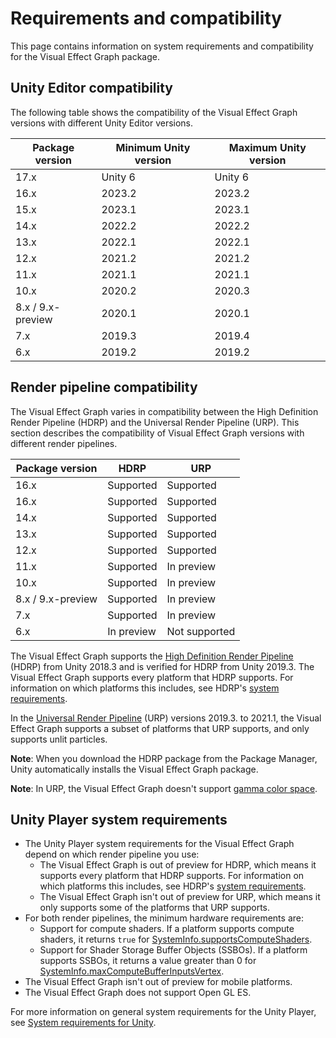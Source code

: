 # Requirements and compatibility

This page contains information on system requirements and compatibility for the Visual Effect Graph package.

## Unity Editor compatibility

The following table shows the compatibility of the Visual Effect Graph versions with different Unity Editor versions.

| **Package version** | **Minimum Unity version** | **Maximum Unity version** |
| ------------------- | ------------------------- | ------------------------- |
| 17.x                | Unity 6                   | Unity 6                   |
| 16.x                | 2023.2                    | 2023.2                    |
| 15.x                | 2023.1                    | 2023.1                    |
| 14.x                | 2022.2                    | 2022.2                    |
| 13.x                | 2022.1                    | 2022.1                    |
| 12.x                | 2021.2                    | 2021.2                    |
| 11.x                | 2021.1                    | 2021.1                    |
| 10.x                | 2020.2                    | 2020.3                    |
| 8.x / 9.x-preview   | 2020.1                    | 2020.1                    |
| 7.x                 | 2019.3                    | 2019.4                    |
| 6.x                 | 2019.2                    | 2019.2                    |

## Render pipeline compatibility

The Visual Effect Graph varies in compatibility between the High Definition Render Pipeline (HDRP) and the Universal Render Pipeline (URP). This section describes the compatibility of Visual Effect Graph versions with different render pipelines.

| **Package version** | **HDRP**   | **URP**       |
| ------------------- | ---------- | ------------- |
| 16.x                | Supported  | Supported     |
| 16.x                | Supported  | Supported     |
| 14.x                | Supported  | Supported     |
| 13.x                | Supported  | Supported     |
| 12.x                | Supported  | Supported     |
| 11.x                | Supported  | In preview    |
| 10.x                | Supported  | In preview    |
| 8.x / 9.x-preview   | Supported  | In preview    |
| 7.x                 | Supported  | In preview    |
| 6.x                 | In preview | Not supported |

The Visual Effect Graph supports the [High Definition Render Pipeline](https://docs.unity3d.com/Packages/com.unity.render-pipelines.high-definition@latest/index.html) (HDRP) from Unity 2018.3 and is verified for HDRP from Unity 2019.3. The Visual Effect Graph supports every platform that HDRP supports. For information on which platforms this includes, see HDRP's [system requirements](https://docs.unity3d.com/Packages/com.unity.render-pipelines.high-definition@latest/index.html?subfolder=/manual/System-Requirements.html).

In the [Universal Render Pipeline](https://docs.unity3d.com/Packages/com.unity.render-pipelines.universal@latest/index.html) (URP) versions 2019.3. to 2021.1, the Visual Effect Graph supports a subset of platforms that URP supports, and only supports unlit particles. 

**Note**: When you download the HDRP package from the Package Manager, Unity automatically installs the Visual Effect Graph package.

**Note**: In URP, the Visual Effect Graph doesn't support [gamma color space](https://docs.unity3d.com/Manual/LinearRendering-LinearOrGammaWorkflow.html).

## Unity Player system requirements

- The Unity Player system requirements for the Visual Effect Graph depend on which render pipeline you use:
  - The Visual Effect Graph is out of preview for HDRP, which means it supports every platform that HDRP supports. For information on which platforms this includes, see HDRP's [system requirements](https://docs.unity3d.com/Packages/com.unity.render-pipelines.high-definition@latest/index.html?subfolder=/manual/System-Requirements.html).
  - The Visual Effect Graph isn't out of preview for URP, which means it only supports some of the platforms that URP supports.
- For both render pipelines, the minimum hardware requirements are:
  - Support for compute shaders. If a platform supports compute shaders, it returns `true` for [SystemInfo.supportsComputeShaders](https://docs.unity3d.com/ScriptReference/SystemInfo-supportsComputeShaders.html).
  - Support for Shader Storage Buffer Objects (SSBOs). If a platform supports SSBOs, it returns a value greater than 0 for [SystemInfo.maxComputeBufferInputsVertex](https://docs.unity3d.com/ScriptReference/SystemInfo-maxComputeBufferInputsVertex.html).
- The Visual Effect Graph isn't out of preview for mobile platforms.
- The Visual Effect Graph does not support Open GL ES.

For more information on general system requirements for the Unity Player, see [System requirements for Unity](https://docs.unity3d.com/Manual/system-requirements.html).
